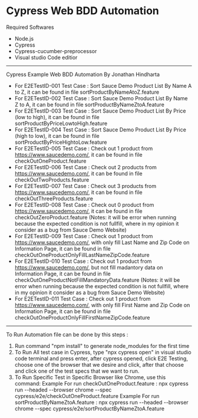 # Cypress Web BDD Automation

Required Softwares
- Node.js
- Cypress
- Cypress-cucumber-preprocessor
- Visual studio Code editior

-----------------------------------
Cypress Example Web BDD Automation By Jonathan Hindharta
- For E2ETestID-001 Test Case : Sort Sauce Demo Product List By Name A to Z, it can be found in file sortProductByNameAtoZ.feature
- For E2ETestID-002 Test Case : Sort Sauce Demo Product List By Name Z to A, it can be found in file sortProductByNameZtoA.feature
- For E2ETestID-003 Test Case : Sort Sauce Demo Product List By Price (low to high), it can be found in file sortProductByPriceLowtoHigh.feature
- For E2ETestID-004 Test Case : Sort Sauce Demo Product List By Price (high to low), it can be found in file sortProductByPriceHightoLow.feature
- For E2ETestID-005 Test Case : Check out 1 product from https://www.saucedemo.com/, it can be found in file checkOutOneProduct.feature
- For E2ETestID-006 Test Case : Check out 2 products from https://www.saucedemo.com/, it can be found in file checkOutTwoProducts.feature
- For E2ETestID-007 Test Case : Check out 3 products from https://www.saucedemo.com/, it can be found in file checkOutThreeProducts.feature
- For E2ETestID-008 Test Case : Check out 0 product from https://www.saucedemo.com/, it can be found in file checkOutZeroProduct.feature (Notes: it will be error when running because the expected condition is not fullfill, where in my opinion it consider as a bug from Sauce Demo Website)
- For E2ETestID-009 Test Case : Check out 1 product from https://www.saucedemo.com/, with only fill Last Name and Zip Code on Information Page, it can be found in file checkOutOneProductOnlyFillLastNameZipCode.feature
- For E2ETestID-010 Test Case : Check out 1 product from https://www.saucedemo.com/, but not fill madantory data on Information Page, it can be found in file checkOutOneProductNotFillMandatoryData.feature (Notes: it will be error when running because the expected condition is not fullfill, where in my opinion it consider as a bug from Sauce Demo Website)
- For E2ETestID-011 Test Case : Check out 1 product from https://www.saucedemo.com/, with only fill First Name and Zip Code on Information Page, it can be found in file checkOutOneProductOnlyFillFirstNameZipCode.feature

-----------------------------------
To Run Automation file can be done by this steps :
1. Run command "npm install" to generate node_modules for the first time
2. To Run All test case in Cypress, type "npx cypress open" in visual studio code terminal and press enter, after cypress opened, click E2E Testing, choose one of the browser that we desire and click, after that choose and click one of the test specs that we want to run.
3. To Run Specific Test in Specific Browser like Chrome, use this command:
Example For run checkOutOneProduct.feature :
npx cypress run --headed --browser chrome --spec cypress/e2e/checkOutOneProduct.feature
Example For run sortProductByNameZtoA.feature :
npx cypress run --headed --browser chrome --spec cypress/e2e/sortProductByNameZtoA.feature
